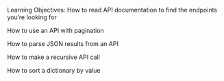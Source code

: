 Learning Objectives:
How to read API documentation to find the endpoints you’re looking for

How to use an API with pagination

How to parse JSON results from an API

How to make a recursive API call

How to sort a dictionary by value